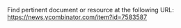 Find pertinent document or resource at the following URL:
https://news.ycombinator.com/item?id=7583587
